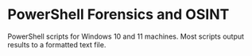 # PowerShell Forensics and OSINT
PowerShell scripts for Windows 10 and 11 machines. Most scripts output results to a formatted text file.
